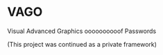 # VAGO
Visual Advanced Graphics oooooooooof Passwords

(This project was continued as a private framework)
